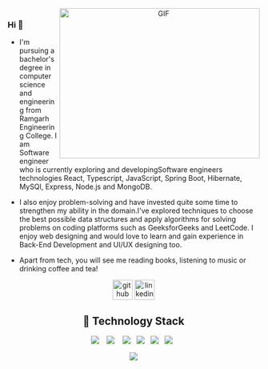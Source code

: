 <a target="_blank" align="center">
  <img align="right" top="500" height="300" width="400" alt="GIF" src="https://media.giphy.com/media/SWoSkN6DxTszqIKEqv/giphy.gif">
</a>

### Hi 👋
- I'm pursuing a bachelor's degree in computer science and engineering from Ramgarh Engineering College.
I am Software engineer who is currently exploring and developingSoftware engineers technologies React, Typescript, JavaScript, Spring Boot, Hibernate, MySQl, Express, Node.js and MongoDB.

- I also enjoy problem-solving and have invested quite some time to strengthen my ability in the domain.I've explored techniques to choose the best possible data structures and apply algorithms for solving problems on coding platforms such as GeeksforGeeks and LeetCode. I enjoy web designing and would love to learn and gain experience in Back-End Development and UI/UX designing too.

- Apart from tech, you will see me reading books, listening to music or drinking coffee and tea!

<div align="center">

[<img align="center" src='https://cdn.jsdelivr.net/npm/simple-icons@3.0.1/icons/github.svg' alt='github' height='40'>](https://github.com/vishnu95075) 
[<img align="center" src='https://cdn.jsdelivr.net/npm/simple-icons@3.0.1/icons/linkedin.svg' alt='linkedin' height='40'>](https://www.linkedin.com/in/vishnukp95075/) 
</div>

<h2 align="center"> 🔭 Technology Stack</h2>

<p align="center">
 <img src="https://img.shields.io/badge/node.js%20-%2343853D.svg?&style=for-the-badge&logo=C++.cpp&logoColor=white" />&nbsp;&nbsp;&nbsp;
    <img src="https://img.shields.io/badge/html5%20-%2343853D.svg?&style=for-the-badge&logo=html5&logoColor=white"     />&nbsp;&nbsp;&nbsp;
<img src="https://img.shields.io/badge/css3%20-%2343853D.svg?&style=for-the-badge&logo=css3&logoColor=white " />&nbsp;&nbsp;
<img src="https://img.shields.io/badge/javascript%20-%2343853D.svg?&style=for-the-badge&logo=javascript&logoColor=white " />&nbsp;&nbsp;
<img src="https://img.shields.io/badge/python%20-%2342853D.svg?&style=for-the-badge&logo=python&logoColor=white" />&nbsp;&nbsp; 
<img src="https://img.shields.io/badge/git%20-%231572B6.svg?&style=for-the-badge&logo=git&logoColor=white" />&nbsp;&nbsp;
 </p>
 
    
<div align="center">
    <img src="https://github-readme-stats.vercel.app/api?username=vishnu95075&&show_icons=true&title_color=000000&icon_color=bb2acf&text_color=0714EE&bg_color=0ffff1">
</div>
 
